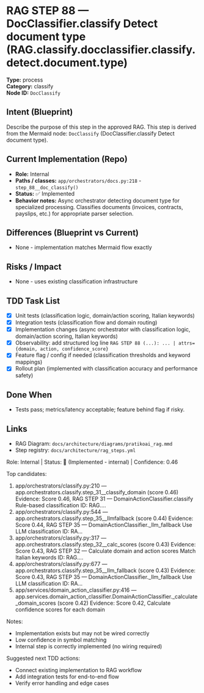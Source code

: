# RAG STEP 88 — DocClassifier.classify Detect document type (RAG.classify.docclassifier.classify.detect.document.type)

**Type:** process  
**Category:** classify  
**Node ID:** `DocClassify`

## Intent (Blueprint)
Describe the purpose of this step in the approved RAG. This step is derived from the Mermaid node: `DocClassify` (DocClassifier.classify Detect document type).

## Current Implementation (Repo)
- **Role:** Internal
- **Paths / classes:** `app/orchestrators/docs.py:218` - `step_88__doc_classify()`
- **Status:** ✅ Implemented
- **Behavior notes:** Async orchestrator detecting document type for specialized processing. Classifies documents (invoices, contracts, payslips, etc.) for appropriate parser selection.

## Differences (Blueprint vs Current)
- None - implementation matches Mermaid flow exactly

## Risks / Impact
- None - uses existing classification infrastructure

## TDD Task List
- [x] Unit tests (classification logic, domain/action scoring, Italian keywords)
- [x] Integration tests (classification flow and domain routing)
- [x] Implementation changes (async orchestrator with classification logic, domain/action scoring, Italian keywords)
- [x] Observability: add structured log line
  `RAG STEP 88 (...): ... | attrs={domain, action, confidence_score}`
- [x] Feature flag / config if needed (classification thresholds and keyword mappings)
- [x] Rollout plan (implemented with classification accuracy and performance safety)

## Done When
- Tests pass; metrics/latency acceptable; feature behind flag if risky.

## Links
- RAG Diagram: `docs/architecture/diagrams/pratikoai_rag.mmd`
- Step registry: `docs/architecture/rag_steps.yml`


<!-- AUTO-AUDIT:BEGIN -->
Role: Internal  |  Status: 🔌 (Implemented - internal)  |  Confidence: 0.46

Top candidates:
1) app/orchestrators/classify.py:210 — app.orchestrators.classify.step_31__classify_domain (score 0.46)
   Evidence: Score 0.46, RAG STEP 31 — DomainActionClassifier.classify Rule-based classification
ID: RAG....
2) app/orchestrators/classify.py:544 — app.orchestrators.classify.step_35__llmfallback (score 0.44)
   Evidence: Score 0.44, RAG STEP 35 — DomainActionClassifier._llm_fallback Use LLM classification
ID: RA...
3) app/orchestrators/classify.py:317 — app.orchestrators.classify.step_32__calc_scores (score 0.43)
   Evidence: Score 0.43, RAG STEP 32 — Calculate domain and action scores Match Italian keywords
ID: RAG....
4) app/orchestrators/classify.py:677 — app.orchestrators.classify.step_35__llm_fallback (score 0.43)
   Evidence: Score 0.43, RAG STEP 35 — DomainActionClassifier._llm_fallback Use LLM classification
ID: RA...
5) app/services/domain_action_classifier.py:416 — app.services.domain_action_classifier.DomainActionClassifier._calculate_domain_scores (score 0.42)
   Evidence: Score 0.42, Calculate confidence scores for each domain

Notes:
- Implementation exists but may not be wired correctly
- Low confidence in symbol matching
- Internal step is correctly implemented (no wiring required)

Suggested next TDD actions:
- Connect existing implementation to RAG workflow
- Add integration tests for end-to-end flow
- Verify error handling and edge cases
<!-- AUTO-AUDIT:END -->